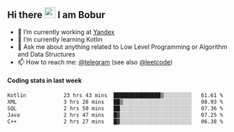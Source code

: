 ## Hi there <img src="https://media.giphy.com/media/hvRJCLFzcasrR4ia7z/giphy.gif" width="25px" height="25px"> I am Bobur

- 💼 I’m currently working at [Yandex](https://yandex.ru/)
- 🌱 I’m currently learning Kotlin
- 💬 Ask me about anything related to Low Level Programming or Algorithm and Data Structures
- 📫 How to reach me: [@telegram](https://t.me/octoant) (see also [@leetcode](https://leetcode.com/octoant/))    

#### Coding stats in last week

<!--START_SECTION:waka-->

```txt
Kotlin            23 hrs 43 mins  ███████████████▒░░░░░░░░░   61.61 %
XML               3 hrs 26 mins   ██▒░░░░░░░░░░░░░░░░░░░░░░   08.93 %
SQL               2 hrs 50 mins   ██░░░░░░░░░░░░░░░░░░░░░░░   07.36 %
Java              2 hrs 47 mins   █▓░░░░░░░░░░░░░░░░░░░░░░░   07.25 %
C++               2 hrs 27 mins   █▓░░░░░░░░░░░░░░░░░░░░░░░   06.38 %
```

<!--END_SECTION:waka-->
